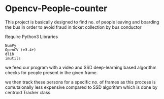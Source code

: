 # Opencv-People-counter
This project is basically designed to find no. of people leaving and boarding the bus in order to avoid fraud in ticket collection by bus conductor

Require Python3 Libraries

    NumPy
    OpenCV (v3.4+)
    dlib
    imutils
    
we feed our program with a video and SSD deep-learning based algorithm checks for people present in the given frame.

we then track these persons for a specific no. of frames as this process is comutaionally less expensive compared to SSD algorithm which is done by centroid Tracker class.

